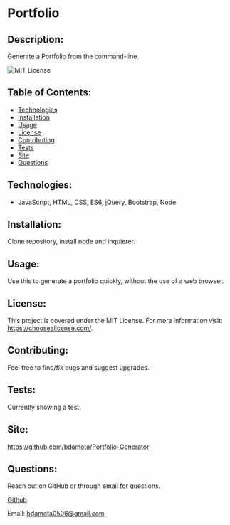 
 # Portfolio 


## Description:
Generate a Portfolio from the command-line. 

![MIT License](https://img.shields.io/badge/license-MIT-brightgreen)

## Table of Contents:
- [Technologies](#Technologies)
- [Installation](#Installation) 
- [Usage](#Usage) 
- [License](#License)
- [Contributing](#Contributing) 
- [Tests](#Tests) 
- [Site](#Site) 
- [Questions](#Questions)

## Technologies:
- JavaScript, HTML, CSS, ES6, jQuery, Bootstrap, Node
            
## Installation:
Clone repository, install node and inquierer. 
            
## Usage:
Use this to generate a portfolio quickly, without the use of a web browser. 
            
## License:
This project is covered under the MIT License. For more information visit: https://choosealicense.com/.
            
## Contributing:
Feel free to find/fix bugs and suggest upgrades. 
           
## Tests:
Currently showing a test. 
## Site:
https://github.com/bdamota/Portfolio-Generator
           
## Questions:
Reach out on GitHub or through email for questions. 

[Github](https://github.com/bdamota)
    
Email: bdamota0506@gmail.com 
  
          
  